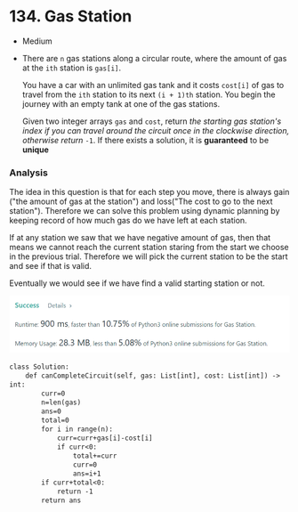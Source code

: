 # 134. Gas Station

* Medium
*   There are `n` gas stations along a circular route, where the amount of gas at the `ith` station is `gas[i]`.

    You have a car with an unlimited gas tank and it costs `cost[i]` of gas to travel from the `ith` station to its next `(i + 1)th` station. You begin the journey with an empty tank at one of the gas stations.

    Given two integer arrays `gas` and `cost`, return _the starting gas station's index if you can travel around the circuit once in the clockwise direction, otherwise return_ `-1`. If there exists a solution, it is **guaranteed** to be **unique**

### Analysis&#x20;

The idea in this question is that for each step you move, there is always gain ("the amount of gas at the station") and loss("The cost to go to the next station"). Therefore we can solve this problem using dynamic planning by keeping record of how much gas do we have left at each station.&#x20;

If at any station we saw that we have negative amount of gas, then that means we cannot reach the current station staring from the start we choose in the previous trial. Therefore we will pick the current station to be the start and see if that is valid.&#x20;

Eventually we would see if we have find a valid starting station or not.&#x20;

![](<../.gitbook/assets/image (29).png>)

```
class Solution:
    def canCompleteCircuit(self, gas: List[int], cost: List[int]) -> int:
        curr=0
        n=len(gas)
        ans=0
        total=0
        for i in range(n):
            curr=curr+gas[i]-cost[i]
            if curr<0:
                total+=curr
                curr=0
                ans=i+1
        if curr+total<0:
            return -1
        return ans
```
